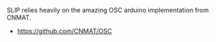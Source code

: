 
SLIP relies heavily on the amazing OSC arduino implementation from CNMAT. 
- https://github.com/CNMAT/OSC


